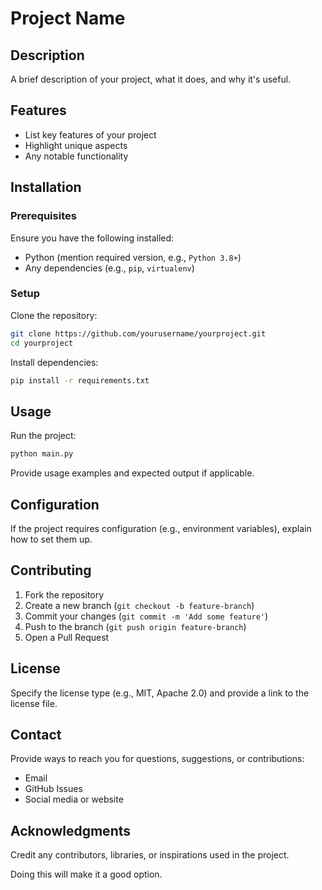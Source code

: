 # Project Name

## Description
A brief description of your project, what it does, and why it's useful.

## Features
- List key features of your project
- Highlight unique aspects
- Any notable functionality

## Installation
### Prerequisites
Ensure you have the following installed:
- Python (mention required version, e.g., `Python 3.8+`)
- Any dependencies (e.g., `pip`, `virtualenv`)

### Setup
Clone the repository:
```bash
git clone https://github.com/yourusername/yourproject.git
cd yourproject
```

Install dependencies:
```bash
pip install -r requirements.txt
```

## Usage
Run the project:
```bash
python main.py
```

Provide usage examples and expected output if applicable.

## Configuration
If the project requires configuration (e.g., environment variables), explain how to set them up.

## Contributing
1. Fork the repository
2. Create a new branch (`git checkout -b feature-branch`)
3. Commit your changes (`git commit -m 'Add some feature'`)
4. Push to the branch (`git push origin feature-branch`)
5. Open a Pull Request

## License
Specify the license type (e.g., MIT, Apache 2.0) and provide a link to the license file.

## Contact
Provide ways to reach you for questions, suggestions, or contributions:
- Email
- GitHub Issues
- Social media or website

## Acknowledgments
Credit any contributors, libraries, or inspirations used in the project.

Doing this will make it a good option.
